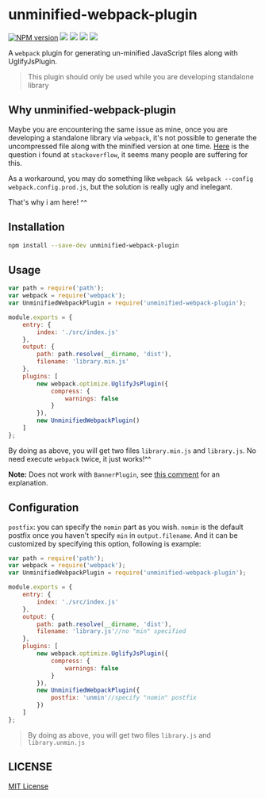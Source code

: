 unminified-webpack-plugin
=======================

[![NPM version][npm-image]][npm-url]
![][travis-url]
![][david-url]
![][dt-url]
![][license-url]


A `webpack` plugin for generating un-minified JavaScript files along with UglifyJsPlugin.

>This plugin should only be used while you are developing standalone library

## Why unminified-webpack-plugin ##

Maybe you are encountering the same issue as mine, once you are developing a standalone library via `webpack`, it's not possible to generate the uncompressed file along with the minified version at one time. [Here](http://stackoverflow.com/questions/25956937/how-to-build-minified-and-uncompressed-bundle-with-webpack) is the question i found at `stackoverflow`, it seems many people are suffering for this.

As a workaround, you may do something like `webpack && webpack --config webpack.config.prod.js`, but the solution is really ugly and inelegant.

That's why i am here! ^^

## Installation ##

```bash
npm install --save-dev unminified-webpack-plugin
```

## Usage ##

```javascript
var path = require('path');
var webpack = require('webpack');
var UnminifiedWebpackPlugin = require('unminified-webpack-plugin');

module.exports = {
    entry: {
        index: './src/index.js'
    },
    output: {
        path: path.resolve(__dirname, 'dist'),
        filename: 'library.min.js'
    },
    plugins: [
        new webpack.optimize.UglifyJsPlugin({
            compress: {
                warnings: false
            }
        }),
        new UnminifiedWebpackPlugin()
    ]
};
```

By doing as above, you will get two files `library.min.js` and `library.js`. No need execute `webpack` twice, it just works!^^

**Note:** Does not work with `BannerPlugin`, see [this comment](https://github.com/leftstick/unminified-webpack-plugin/issues/1#issuecomment-226413904) for an explanation.

## Configuration ##

`postfix`: you can specify the `nomin` part as you wish. `nomin` is the default postfix once you haven't specify `min` in `output.filename`. And it can be customized by specifying this option, following is example:

```javascript
var path = require('path');
var webpack = require('webpack');
var UnminifiedWebpackPlugin = require('unminified-webpack-plugin');

module.exports = {
    entry: {
        index: './src/index.js'
    },
    output: {
        path: path.resolve(__dirname, 'dist'),
        filename: 'library.js'//no "min" specified
    },
    plugins: [
        new webpack.optimize.UglifyJsPlugin({
            compress: {
                warnings: false
            }
        }),
        new UnminifiedWebpackPlugin({
            postfix: 'unmin'//specify "nomin" postfix
        })
    ]
};
```

>By doing as above, you will get two files `library.js` and `library.unmin.js`


## LICENSE ##

[MIT License](https://raw.githubusercontent.com/leftstick/unminified-webpack-plugin/master/LICENSE)


[npm-url]: https://npmjs.org/package/unminified-webpack-plugin
[npm-image]: https://badge.fury.io/js/unminified-webpack-plugin.png
[travis-url]:https://api.travis-ci.org/leftstick/unminified-webpack-plugin.svg?branch=master
[david-url]: https://david-dm.org/leftstick/unminified-webpack-plugin.png
[dt-url]:https://img.shields.io/npm/dt/unminified-webpack-plugin.svg
[license-url]:https://img.shields.io/npm/l/unminified-webpack-plugin.svg
